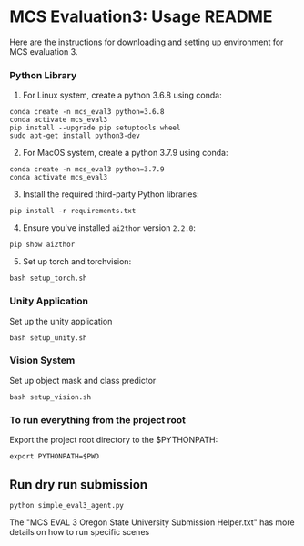 # MCS Evaluation3: Usage README

Here are the instructions for downloading and setting up environment for MCS evaluation 3.

### Python Library

1. For Linux system, create a python 3.6.8 using conda:

```
conda create -n mcs_eval3 python=3.6.8
conda activate mcs_eval3
pip install --upgrade pip setuptools wheel
sudo apt-get install python3-dev
```

2. For MacOS system, create a python 3.7.9 using conda:

```
conda create -n mcs_eval3 python=3.7.9
conda activate mcs_eval3
```

3. Install the required third-party Python libraries:

```
pip install -r requirements.txt
```

4. Ensure you've installed `ai2thor` version `2.2.0`:

```
pip show ai2thor
```

5. Set up torch and torchvision:

```
bash setup_torch.sh
```

### Unity Application

Set up the unity application

```
bash setup_unity.sh
```

### Vision System

Set up object mask and class predictor

```
bash setup_vision.sh
```

### To run everything from the project root

Export the project root directory to the $PYTHONPATH:

```
export PYTHONPATH=$PWD
```

## Run dry run submission

```
python simple_eval3_agent.py
```

The "MCS EVAL 3 Oregon State University Submission Helper.txt" has more details on how to run specific scenes
